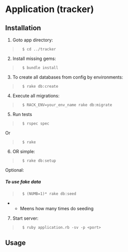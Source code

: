 # Application (tracker)

## Installation
1. Goto app directory:
>		$ cd ../tracker

2. Install missing gems:
>		$ bundle install

3. To create all databases from config by environments:
>		$ rake db:create

4. Execute all migrations:
>		$ RACK_ENV=your_env_name rake db:migrate

5. Run tests
>		$ rspec spec
Or
>		$ rake

6. OR simple:
>		$ rake db:setup

Optional:
##### To use fake data

>		$ (NUMB=1)* rake db:seed

* - Meens how many times do seeding

7. Start server:
>		$ ruby application.rb -sv -p <port>

## Usage
